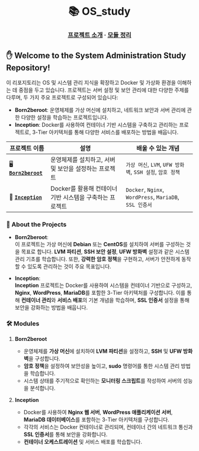 <h1 align="center">
    📚 OS_study
</h1>

<h3 align="center">
	<a href="#-about-the-project">프로젝트 소개</a>
	<span> · </span>
	<a href="#%EF%B8%8F-modules">모듈 정리</a>
</h3>

## ✋ Welcome to the System Administration Study Repository!  
이 리포지토리는 OS 및 시스템 관리 지식을 확장하고 Docker 및 가상화 환경을 이해하는 데 중점을 두고 있습니다. 프로젝트는 서버 설정 및 보안 관리에 대한 다양한 주제를 다루며, 두 가지 주요 프로젝트로 구성되어 있습니다:

- **Born2beroot**: 운영체제를 가상 머신에 설치하고, 네트워크 보안과 서버 관리에 관한 다양한 설정을 학습하는 프로젝트입니다.
- **Inception**: Docker를 사용하여 컨테이너 기반 시스템을 구축하고 관리하는 프로젝트로, 3-Tier 아키텍처를 통해 다양한 서비스를 배포하는 방법을 배웁니다.

| 프로젝트 이름 | 설명 | 배울 수 있는 개념 |
| --- | --- | --- |
| 🖥️ **[`Born2beroot`](born2beroot/)** | 운영체제를 설치하고, 서버 및 보안을 설정하는 프로젝트 | `가상 머신`, `LVM`, `UFW 방화벽`, `SSH 설정`, `암호 정책` |
| 🐳 **[`Inception`](inception/)** | Docker를 활용해 컨테이너 기반 시스템을 구축하는 프로젝트 | `Docker`, `Nginx`, `WordPress`, `MariaDB`, `SSL 인증서` |


### 📘 About the Projects

- **Born2beroot**:  
  이 프로젝트는 가상 머신에 **Debian** 또는 **CentOS**를 설치하여 서버를 구성하는 것을 목표로 합니다. **LVM 파티션**, **SSH 보안 설정**, **UFW 방화벽** 설정과 같은 시스템 관리 기초를 학습합니다. 또한, **강력한 암호 정책**을 구현하고, 서버가 안전하게 동작할 수 있도록 관리하는 것이 주요 목표입니다.

- **Inception**:  
  **Inception** 프로젝트는 Docker를 사용하여 시스템을 컨테이너 기반으로 구성하고, **Nginx**, **WordPress**, **MariaDB**를 포함한 3-Tier 아키텍처를 구성합니다. 이를 통해 **컨테이너 관리**와 **서비스 배포**의 기본 개념을 학습하며, **SSL 인증서** 설정을 통해 보안을 강화하는 방법을 배웁니다.


### 🛠️ Modules

1. **Born2beroot**
   - 운영체제를 **가상 머신**에 설치하여 **LVM 파티션**을 설정하고, **SSH** 및 **UFW 방화벽**을 구성합니다.
   - **암호 정책**을 설정하여 보안성을 높이고, **sudo** 명령어를 통한 시스템 관리 방법을 학습합니다.
   - 시스템 상태를 주기적으로 확인하는 **모니터링 스크립트**를 작성하여 서버의 성능을 분석합니다.

2. **Inception**
   - Docker를 사용하여 **Nginx 웹 서버**, **WordPress 애플리케이션 서버**, **MariaDB 데이터베이스**를 포함하는 3-Tier 아키텍처를 구성합니다.
   - 각각의 서비스는 Docker 컨테이너로 관리되며, 컨테이너 간의 네트워크 통신과 **SSL 인증서**를 통해 보안을 강화합니다.
   - **컨테이너 오케스트레이션** 및 서비스 배포를 학습합니다.
